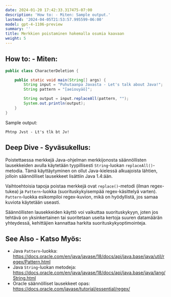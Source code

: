 ```yaml
---
date: 2024-01-20 17:42:33.317475-07:00
description: 'How to: - Miten: Sample output.'
lastmod: '2024-04-05T21:53:57.995599-06:00'
model: gpt-4-1106-preview
summary: ''
title: Merkkien poistaminen hakemalla osumia kaavaan
weight: 5
---
```


## How to: - Miten:
```java
public class CharacterDeletion {

    public static void main(String[] args) {
        String input = "Puhutaanpa Javasta - Let's talk about Java!";
        String pattern = "[aeiouyäö]";

        String output = input.replaceAll(pattern, "");
        System.out.println(output);
    }
}
```
Sample output:
```
Phtnp Jvst - Lt's tlk bt Jv!
```

## Deep Dive - Syväsukellus:
Poistettaessa merkkejä Java-ohjelman merkkijonosta säännöllisten lausekkeiden avulla käytetään tyypillisesti `String`-luokan `replaceAll()`-metodia. Tämä käyttäytyminen on ollut Java-kielessä alkuajoista lähtien, jolloin säännölliset lausekkeet lisättiin Java 1.4:ään. 

Vaihtoehtoisia tapoja poistaa merkkejä ovat `replace()`-metodi (ilman regex-tukea) ja `Pattern`-luokka (suorituskykyisempää regex-käsittelyä varten). `Pattern`-luokka esikompiloi regex-kuvion, mikä on hyödyllistä, jos samaa kuviota käytetään useasti.

Säännöllisten lausekkeiden käyttö voi vaikuttaa suorituskykyyn, joten jos tehtävä on yksinkertainen tai suoritetaan useita kertoja suuren datamäärän yhteydessä, kehittäjien kannattaa harkita suorituskykyoptimointeja.

## See Also - Katso Myös:
- Java `Pattern`-luokka: https://docs.oracle.com/en/java/javase/18/docs/api/java.base/java/util/regex/Pattern.html
- Java `String`-luokan metodeja: https://docs.oracle.com/en/java/javase/18/docs/api/java.base/java/lang/String.html
- Oracle säännölliset lausekkeet opas: https://docs.oracle.com/javase/tutorial/essential/regex/
